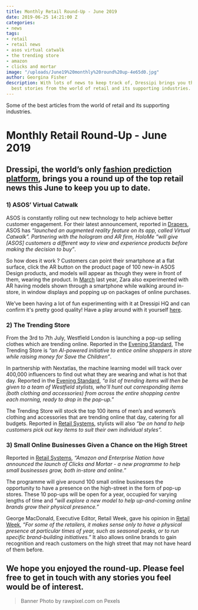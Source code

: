```yaml
---
title: Monthly Retail Round-Up - June 2019
date: 2019-06-25 14:21:00 Z
categories:
- news
tags:
- retail
- retail news
- asos virtual catwalk
- the trending store
- amazon
- clicks and mortar
image: "/uploads/June19%20monthly%20round%20up-4e65d0.jpg"
author: Georgina Fisher
description: With lots of news to keep track of, Dressipi brings you this month's
  best stories from the world of retail and its supporting industries.
---
```


Some of the best articles from the world of retail and its supporting industries.

# Monthly Retail Round-Up - June 2019

## Dressipi, the world’s only [fashion prediction platform](https://dressipi.com/platform/), brings you a round up of the top retail news this June to keep you up to date.

### 1) ASOS’ Virtual Catwalk

ASOS is constantly rolling out new technology to help achieve better customer engagement. For their latest announcement, reported in [Drapers](about:blank), ASOS has *“launched an augmented reality feature on its app, called Virtual Catwalk”. Partnering with the hologram and AR firm, HoloMe “will give [ASOS] customers a different way to view and experience products before making the decision to buy”*.

So how does it work ? Customers can point their smartphone at a flat surface, click the AR button on the product page of 100 new-in ASOS Design products, and models will appear as though they were in front of them, wearing the product. In [March](https://dressipi.com/blog/monthly-retail-round-up-march-2018/) last year, Zara also experimented with AR having models shown through a smartphone while walking around in-store, in window displays and popping up on packages of online purchases.

We’ve been having a lot of fun experimenting with it at Dressipi HQ and can confirm it's pretty good quality! Have a play around with it yourself [here](https://www.asos.com/women/ctas/fashion-online-13/cat/?cid=13509&page=1).

### 2) The Trending Store

From the 3rd to 7th July, Westfield London is launching a pop-up selling clothes which are trending online. Reported in the [Evening Standard](https://www.standard.co.uk/fashion/westfield-trending-store-ai-pop-up-save-the-children-a4154196.html), The Trending Store is *“an AI-powered initiative to entice online shoppers in store while raising money for Save the Children”*.

In partnership with Nextatlas, the machine learning model will track over 400,000 influencers to find out what they are wearing and what is hot that day. Reported in the [Evening Standard](https://www.standard.co.uk/fashion/westfield-trending-store-ai-pop-up-save-the-children-a4154196.html), *“a list of trending items will then be given to a team of Westfield stylists, who’ll hunt out corresponding items (both clothing and accessories) from across the entire shopping centre each morning, ready to drop in the pop-up.”*

The Trending Store will stock the top 100 items of men’s and women’s clothing and accessories that are trending online that day, catering for all budgets. Reported in [Retail Systems](http://www.retail-systems.com/rs/Westfield_Nextatlas_Trending_Store_AI_Fashion.php), stylists will also *“be on hand to help customers pick out key items to suit their own individual styles”.*

### 3) Small Online Businesses Given a Chance on the High Street

Reported in [Retail Systems](http://www.retail-systems.com/rs/Amazon_Clicks_and_Mortar_Pop_Up_Store_Launch.php), *“Amazon and Enterprise Nation have announced the launch of Clicks and Mortar - a new programme to help small businesses grow, both in-store and online.”*

The programme will give around 100 small online businesses the opportunity to have a presence on the high-street in the form of pop-up stores. These 10 pop-ups will be open for a year, occupied for varying lengths of time and *“will explore a new model to help up-and-coming online brands grow their physical presence.”*

George MacDonald, Executive Editor, Retail Week, gave his opinion in [Retail Week](https://www.retail-week.com/property/opinion-amazon-could-be-source-of-new-ideas-on-retail-property/7032078.article?authent=1), *“For some of the retailers, it makes sense only to have a physical presence at particular times of year, such as seasonal peaks, or to run specific brand-building initiatives.”* It also allows online brands to gain recognition and reach customers on the high street that may not have heard of them before.

## We hope you enjoyed the round-up. Please feel free to get in touch with any stories you feel would be of interest.

> Banner Photo by rawpixel.com on Pexels